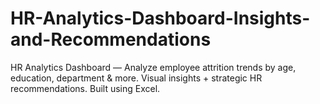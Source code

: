# HR-Analytics-Dashboard-Insights-and-Recommendations
HR Analytics Dashboard — Analyze employee attrition trends by age, education, department &amp; more. Visual insights + strategic HR recommendations. Built using Excel.
